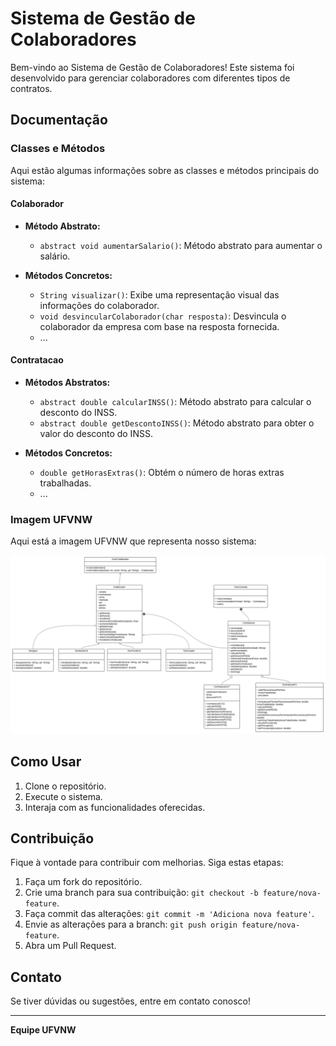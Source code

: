 # Sistema de Gestão de Colaboradores

Bem-vindo ao Sistema de Gestão de Colaboradores! Este sistema foi desenvolvido para gerenciar colaboradores com diferentes tipos de contratos.

## Documentação

### Classes e Métodos

Aqui estão algumas informações sobre as classes e métodos principais do sistema:

#### Colaborador

- **Método Abstrato:**
  - `abstract void aumentarSalario()`: Método abstrato para aumentar o salário.

- **Métodos Concretos:**
  - `String visualizar()`: Exibe uma representação visual das informações do colaborador.
  - `void desvincularColaborador(char resposta)`: Desvincula o colaborador da empresa com base na resposta fornecida.
  - ...

#### Contratacao

- **Métodos Abstratos:**
  - `abstract double calcularINSS()`: Método abstrato para calcular o desconto do INSS.
  - `abstract double getDescontoINSS()`: Método abstrato para obter o valor do desconto do INSS.

- **Métodos Concretos:**
  - `double getHorasExtras()`: Obtém o número de horas extras trabalhadas.
  - ...

### Imagem UFVNW

Aqui está a imagem UFVNW que representa nosso sistema:

![Logo UFVNW](UFVNW.svg)

## Como Usar

1. Clone o repositório.
2. Execute o sistema.
3. Interaja com as funcionalidades oferecidas.

## Contribuição

Fique à vontade para contribuir com melhorias. Siga estas etapas:

1. Faça um fork do repositório.
2. Crie uma branch para sua contribuição: `git checkout -b feature/nova-feature`.
3. Faça commit das alterações: `git commit -m 'Adiciona nova feature'`.
4. Envie as alterações para a branch: `git push origin feature/nova-feature`.
5. Abra um Pull Request.

## Contato

Se tiver dúvidas ou sugestões, entre em contato conosco!

---

**Equipe UFVNW**
